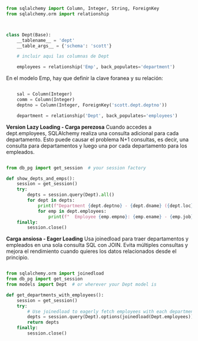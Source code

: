 

```python
from sqlalchemy import Column, Integer, String, ForeignKey
from sqlalchemy.orm import relationship



class Dept(Base):
    __tablename__ = 'dept'
    __table_args__ = {'schema': 'scott'}

    # incluir aqui las columnas de Dept

    employees = relationship('Emp', back_populates='department')


```

En el modelo Emp, hay que definir la clave foranea y su relación:

```python

    sal = Column(Integer)
    comm = Column(Integer)
    deptno = Column(Integer, ForeignKey('scott.dept.deptno'))

    department = relationship('Dept', back_populates='employees')
```

**Version Lazy Loading - Carga perezosa**
Cuando accedes a dept.employees, SQLAlchemy realiza una consulta adicional para cada departamento.
Esto puede causar el problema N+1 consultas, es decir, una consulta para departamentos y luego una por cada departamento para los empleados.

```python

from db_pg import get_session  # your session factory

def show_depts_and_emps():
    session = get_session()
    try:
        depts = session.query(Dept).all()
        for dept in depts:
            print(f"Department {dept.deptno} - {dept.dname} ({dept.loc})")
            for emp in dept.employees:
                print(f"  Employee {emp.empno}: {emp.ename} - {emp.job}")
    finally:
        session.close()
```

**Carga ansiosa - Eager Loading**
Usa joinedload para traer departamentos y empleados en una sola consulta SQL con JOIN.
Evita múltiples consultas y mejora el rendimiento cuando quieres los datos relacionados desde el principio.

```python

from sqlalchemy.orm import joinedload
from db_pg import get_session
from models import Dept  # or wherever your Dept model is

def get_departments_with_employees():
    session = get_session()
    try:
        # Use joinedload to eagerly fetch employees with each department
        depts = session.query(Dept).options(joinedload(Dept.employees)).all()
        return depts
    finally:
        session.close()

```